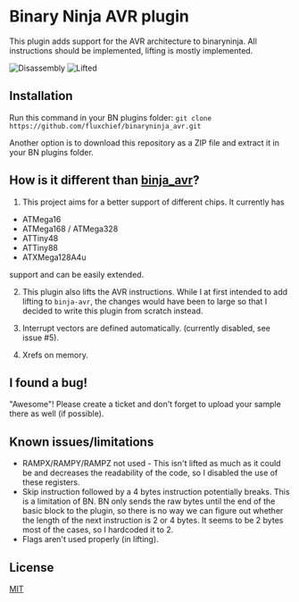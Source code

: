 # Binary Ninja AVR plugin
This plugin adds support for the AVR architecture to binaryninja. All instructions
should be implemented, lifting is mostly implemented.

![Disassembly](https://github.com/fluxchief/binaryninja_avr/blob/master/img/disas.png "Disassembly")
![Lifted](https://github.com/fluxchief/binaryninja_avr/blob/master/img/lifted.png "Lifted")

## Installation
Run this command in your BN plugins folder:
`git clone https://github.com/fluxchief/binaryninja_avr.git`

Another option is to download this repository as a ZIP file and
extract it in your BN plugins folder.

## How is it different than [binja_avr](https://github.com/cah011/binja-avr)?
1) This project aims for a better support of different chips. It currently has

 - ATMega16
 - ATMega168 / ATMega328
 - ATTiny48
 - ATTiny88
 - ATXMega128A4u

support and can be easily extended.

2) This plugin also lifts the AVR instructions. While I at first intended to add
lifting to `binja-avr`, the changes would have been to large so that I decided
to write this plugin from scratch instead.

3) Interrupt vectors are defined automatically. (currently disabled, see issue #5).

4) Xrefs on memory.

## I found a bug!
"Awesome"! Please create a ticket and don't forget to upload your sample there
as well (if possible).

## Known issues/limitations

 - RAMPX/RAMPY/RAMPZ not used - This isn't lifted as much as it could be and
   decreases the readability of the code, so I disabled the use of these
   registers.
 - Skip instruction followed by a 4 bytes instruction potentially breaks.
   This is a limitation of BN. BN only sends the raw bytes until the end of
   the basic block to the plugin, so there is no way we can figure out whether
   the length of the next instruction is 2 or 4 bytes. It seems to be 2 bytes
   most of the cases, so I hardcoded it to 2.
 - Flags aren't used properly (in lifting).

## License

[MIT](LICENSE)
